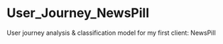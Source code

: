 # User_Journey_NewsPill
User journey analysis &amp; classification model for my first client: NewsPill
